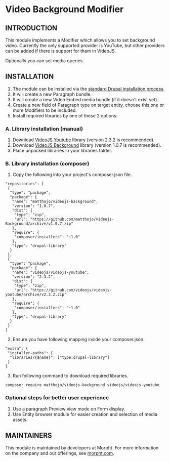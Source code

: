 # Video Background Modifier

## INTRODUCTION
This module implements a Modifier which allows you to set background video.
Currently the only supported provider is YouTube, but other providers
can be added if there is support for them in VideoJS.

Optionally you can set media queries.

## INSTALLATION
1. The module can be installed via the
[standard Drupal installation process](http://drupal.org/node/1897420).
2. It will create a new Paragraph bundle.
3. It will create a new Video Embed media bundle (if it doesn't exist yet).
4. Create a new field of Paragraph type on target entity, choose this one or
more Modifiers to be included.
5. Install required libraries by one of these 2 options:

### A. Library installation (manual)
1. Download [VideoJS Youtube](https://github.com/videojs/videojs-youtube)
library (version 2.3.2 is recommended).
2. Download [VideoJS Background](https://github.com/matthojo/videojs-Background)
library (version 1.0.7 is recommended).
3. Place unpacked libraries in your libraries folder.

### B. Library installation (composer)
1. Copy the following into your project's composer.json file.
```
"repositories": [
 {
  "type": "package",
  "package": {
   "name": "matthojo/videojs-background",
   "version": "1.0.7",
   "dist": {
    "type": "zip",
    "url": "https://github.com/matthojo/videojs-Background/archive/v1.0.7.zip"
   },
   "require": {
    "composer/installers": "~1.0"
   },
   "type": "drupal-library"
  }
 },
 {
  "type": "package",
  "package": {
   "name": "videojs/videojs-youtube",
   "version": "2.3.2",
   "dist": {
    "type": "zip",
    "url": "https://github.com/videojs/videojs-youtube/archive/v2.3.2.zip"
   },
   "require": {
    "composer/installers": "~1.0"
   },
   "type": "drupal-library"
  }
 }
]
```
2. Ensure you have following mapping inside your composer.json.
```
"extra": {
 "installer-paths": {
  "libraries/{$name}": ["type:drupal-library"]
 }
}
```
3. Run following command to download required libraries.
```
composer require matthojo/videojs-background videojs/videojs-youtube
```

### Optional steps for better user experience
1. Use a paragraph Preview view mode on Form display.
2. Use Entity browser module for easier creation and selection of media assets.

## MAINTAINERS
This module is maintained by developers at Morpht. For more information on
the company and our offerings, see [morpht.com](https://morpht.com).
